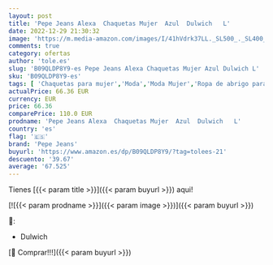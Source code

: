 ```yaml
---
layout: post
title: 'Pepe Jeans Alexa  Chaquetas Mujer  Azul  Dulwich   L'
date: 2022-12-29 21:30:32
image: 'https://m.media-amazon.com/images/I/41hVdrk37LL._SL500_._SL400_.jpg'
comments: true
category: ofertas
author: 'tole.es'
slug: 'B09QLDP8Y9-es Pepe Jeans Alexa Chaquetas Mujer Azul Dulwich L'
sku: 'B09QLDP8Y9-es'
tags: [ 'Chaquetas para mujer','Moda','Moda Mujer','Ropa de abrigo para mujer','Ropa de mujer','alexa','pepe jeans','🇪🇸', ]
actualPrice: 66.36 EUR
currency: EUR
price: 66.36
comparePrice: 110.0 EUR
prodname: 'Pepe Jeans Alexa  Chaquetas Mujer  Azul  Dulwich   L'
country: 'es'
flag: '🇪🇸'
brand: 'Pepe Jeans'
buyurl: 'https://www.amazon.es/dp/B09QLDP8Y9/?tag=tolees-21'
descuento: '39.67'
average: '67.525'
---
```


Tienes [{{< param title >}}]({{< param buyurl >}}) aqui!

[![{{< param prodname >}}]({{< param image >}})]({{< param buyurl >}})

🔎:

- Dulwich

[🛒 Comprar!!!]({{< param buyurl >}})
